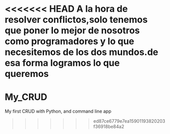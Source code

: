 <<<<<<< HEAD
A la hora de resolver conflictos,solo tenemos que poner lo mejor de nosotros como programadores y lo que necesitemos de los dos mundos.de esa forma logramos lo que queremos
=======
# My_CRUD
My first CRUD with Python, and command line app
>>>>>>> ed87ce6779e7ea15901193820203f36918be84a2
